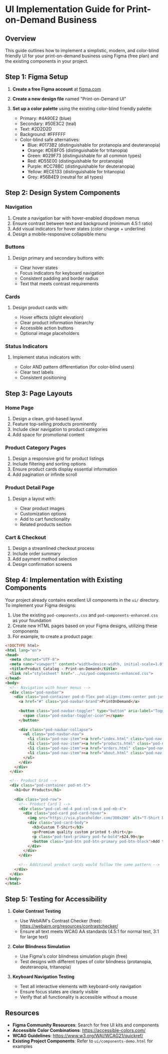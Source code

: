 # UI Implementation Guide for Print-on-Demand Business

## Overview

This guide outlines how to implement a simplistic, modern, and color-blind friendly UI for your print-on-demand business using Figma (free plan) and the existing components in your project.

## Step 1: Figma Setup

1. **Create a free Figma account** at [figma.com](https://www.figma.com/)
2. **Create a new design file** named "Print-on-Demand UI"
3. **Set up a color palette** using the existing color-blind friendly palette:

   - Primary: #4A90E2 (blue)
   - Secondary: #50E3C2 (teal)
   - Text: #2D2D2D
   - Background: #FFFFFF
   - Color-blind safe alternatives:
     - Blue: #0173B2 (distinguishable for protanopia and deuteranopia)
     - Orange: #DE8F05 (distinguishable for tritanopia)
     - Green: #029F73 (distinguishable for all common types)
     - Red: #D55E00 (distinguishable for protanopia)
     - Purple: #CC78BC (distinguishable for deuteranopia)
     - Yellow: #ECE133 (distinguishable for tritanopia)
     - Grey: #56B4E9 (neutral for all types)

## Step 2: Design System Components

### Navigation

1. Create a navigation bar with hover-enabled dropdown menus
2. Ensure contrast between text and background (minimum 4.5:1 ratio)
3. Add visual indicators for hover states (color change + underline)
4. Design a mobile-responsive collapsible menu

### Buttons

1. Design primary and secondary buttons with:

   - Clear hover states
   - Focus indicators for keyboard navigation
   - Consistent padding and border radius
   - Text that meets contrast requirements

### Cards

1. Design product cards with:

   - Hover effects (slight elevation)
   - Clear product information hierarchy
   - Accessible action buttons
   - Optional image placeholders

### Status Indicators

1. Implement status indicators with:

   - Color AND pattern differentiation (for color-blind users)
   - Clear text labels
   - Consistent positioning

## Step 3: Page Layouts

### Home Page

1. Design a clean, grid-based layout
2. Feature top-selling products prominently
3. Include clear navigation to product categories
4. Add space for promotional content

### Product Category Pages

1. Design a responsive grid for product listings
2. Include filtering and sorting options
3. Ensure product cards display essential information
4. Add pagination or infinite scroll

### Product Detail Page

1. Design a layout with:

   - Clear product images
   - Customization options
   - Add to cart functionality
   - Related products section

### Cart & Checkout

1. Design a streamlined checkout process
2. Include order summary
3. Add payment method selection
4. Design confirmation screens

## Step 4: Implementation with Existing Components

Your project already contains excellent UI components in the `ui/` directory. To implement your Figma designs:

1. Use the existing `pod-components.css` and `pod-components-enhanced.css` as your foundation
2. Create new HTML pages based on your Figma designs, utilizing these components
3. For example, to create a product page:

```html
<!DOCTYPE html>
<html lang="en">
<head>
  <meta charset="UTF-8">
  <meta name="viewport" content="width=device-width, initial-scale=1.0">
  <title>Product Catalog - Print-on-Demand</title>
  <link rel="stylesheet" href="../ui/pod-components-enhanced.css">
</head>
<body>
  <!-- Navigation with hover menus -->
  <div class="pod-navbar">
    <div class="pod-container pod-d-flex pod-align-items-center pod-justify-content-between">
      <a href="#" class="pod-navbar-brand">PrintOnDemand</a>
      
      <button class="pod-navbar-toggler" type="button" aria-label="Toggle navigation">
        <span class="pod-navbar-toggler-icon"></span>
      </button>
      
      <div class="pod-navbar-collapse">
        <ul class="pod-navbar-nav">
          <li class="pod-nav-item"><a href="index.html" class="pod-nav-link">Home</a></li>
          <li class="pod-nav-item"><a href="products.html" class="pod-nav-link active">Products</a></li>
          <li class="pod-nav-item"><a href="orders.html" class="pod-nav-link">Orders</a></li>
          <li class="pod-nav-item"><a href="about.html" class="pod-nav-link">About</a></li>
        </ul>
      </div>
    </div>
  </div>

  <!-- Product Grid -->
  <div class="pod-container pod-mt-5">
    <h1>Our Products</h1>
    
    <div class="pod-row">
      <!-- Product Card 1 -->
      <div class="pod-col-md-4 pod-col-sm-6 pod-mb-4">
        <div class="pod-card pod-card-hover">
          <img src="https://via.placeholder.com/300x200" alt="T-Shirt Design" class="pod-card-header-img">
          <div class="pod-card-body">
            <h3>Custom T-Shirt</h3>
            <p>Premium quality custom printed t-shirt</p>
            <p class="pod-text-primary pod-fw-bold">$24.99</p>
            <button class="pod-btn pod-btn-primary pod-btn-block">Add to Cart</button>
          </div>
        </div>
      </div>
      
      <!-- Additional product cards would follow the same pattern -->
    </div>
  </div>
</body>
</html>
```

## Step 5: Testing for Accessibility

1. **Color Contrast Testing**

   - Use WebAIM's Contrast Checker (free): https://webaim.org/resources/contrastchecker/
   - Ensure all text meets WCAG AA standards (4.5:1 for normal text, 3:1 for large text)

2. **Color Blindness Simulation**

   - Use Figma's color blindness simulation plugin (free)
   - Test designs with different types of color blindness (protanopia, deuteranopia, tritanopia)

3. **Keyboard Navigation Testing**

   - Test all interactive elements with keyboard-only navigation
   - Ensure focus states are clearly visible
   - Verify that all functionality is accessible without a mouse

## Resources

- **Figma Community Resources**: Search for free UI kits and components
- **Accessible Color Combinations**: https://accessible-colors.com/
- **WCAG Guidelines**: https://www.w3.org/WAI/WCAG21/quickref/
- **Existing Project Components**: Refer to `ui/components-demo.html` for examples
